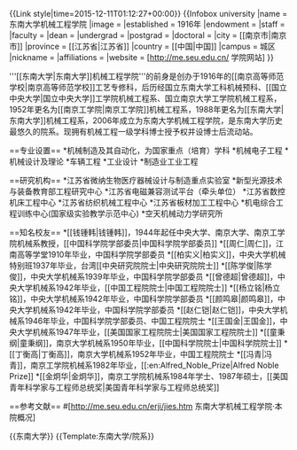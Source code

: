 {{Link style|time=2015-12-11T01:12:27+00:00}}
{{Infobox university
|name            = 东南大学机械工程学院
|image           = 
|established     = 1916年
|endowment       =
|staff           =
|faculty         =
|dean            = 
|undergrad       =
|postgrad        =
|doctoral        =
|city            = [[南京市|南京市]]
|province        = [[江苏省|江苏省]]
|country         = [[中国|中国]]
|campus          = 城区
|nickname        =
|affiliations    =
|website         = [http://me.seu.edu.cn/ 学院网站]
}}

'''[[东南大学|东南大学]]机械工程学院'''的前身是创办于1916年的[[南京高等师范学校|南京高等师范学校]]工艺专修科，后历经国立东南大学工科机械预科、[[国立中央大学|国立中央大学]]工学院机械工程系、国立南京大学工学院机械工程系，1952年更名为[[南京工学院|南京工学院]]机械工程系，1988年更名为[[东南大学|东南大学]]机械工程系，2006年成立为东南大学机械工程学院，是东南大学历史最悠久的院系。现拥有机械工程一级学科博士授予权并设博士后流动站。

==专业设置==
*机械制造及其自动化，为国家重点（培育）学科
*机械电子工程
*机械设计及理论
*车辆工程
*工业设计
*制造业工业工程

==研究机构==
*江苏省微纳生物医疗器械设计与制造重点实验室
*新型光源技术与装备教育部工程研究中心
*江苏省电磁兼容测试平台（牵头单位）
*江苏省数控机床工程中心
*江苏省纺织机械工程中心
*江苏省板材加工工程中心
*机电综合工程训练中心(国家级实验教学示范中心)
*空天机械动力学研究所

==知名校友==
*[[钱锺韩|钱锺韩]]，1944年起任中央大学、南京大学、南京工学院机械系教授，[[中国科学院学部委员|中国科学院学部委员]]
*[[周仁|周仁]]，江南高等学堂1910年毕业，中国科学院学部委员
*[[柏实义|柏实义]]，中央大学机械特别班1937年毕业，台湾[[中央研究院院士|中央研究院院士]]
*[[陈学俊|陈学俊]]，中央大学机械系1939年毕业，中国科学院学部委员
*[[曾德超|曾德超]]，中央大学机械系1942年毕业，[[中国工程院院士|中国工程院院士]]
*[[杨立铭|杨立铭]]，中央大学机械系1942年毕业，中国科学院学部委员
*[[颜鸣皋|颜鸣皋]]，中央大学机械系1942年毕业，中国科学院学部委员
*[[赵仁铠|赵仁铠]]，中央大学机械系1946年毕业，中国科学院学部委员、中国工程院院士
*[[王国金|王国金]]，中央大学机械系1947年毕业，[[美国国家工程院院士|美国国家工程院院士]]
*[[童秉纲|童秉纲]]，南京大学机械系1950年毕业，[[中国科学院院士|中国科学院院士]]
*[[丁衡高|丁衡高]]，南京大学机械系1952年毕业，中国工程院院士
*[[冯青|冯青]]，南京工学院机械系1982年毕业，[[:en:Alfred_Noble_Prize|Alfred Noble Prize]]
*[[金炯华|金炯华]]，南京工学院机械系1984年学士、1987年硕士，[[美国青年科学家与工程师总统奖|美国青年科学家与工程师总统奖]]

==参考文献==
#[http://me.seu.edu.cn/erji/jies.htm 东南大学机械工程学院·本院概况]

{{东南大学}}
{{Template:东南大学/院系}}